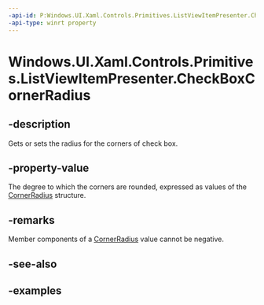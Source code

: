 ```yaml
---
-api-id: P:Windows.UI.Xaml.Controls.Primitives.ListViewItemPresenter.CheckBoxCornerRadius
-api-type: winrt property
---
```


# Windows.UI.Xaml.Controls.Primitives.ListViewItemPresenter.CheckBoxCornerRadius

<!--
public Windows.UI.Xaml.CornerRadius CheckBoxCornerRadius { get; set; }
-->


## -description

Gets or sets the radius for the corners of check box.

## -property-value

The degree to which the corners are rounded, expressed as values of the [CornerRadius](../windows.ui.xaml/cornerradius.md) structure.

## -remarks

Member components of a [CornerRadius](../windows.ui.xaml/cornerradius.md) value cannot be negative.

## -see-also

## -examples


